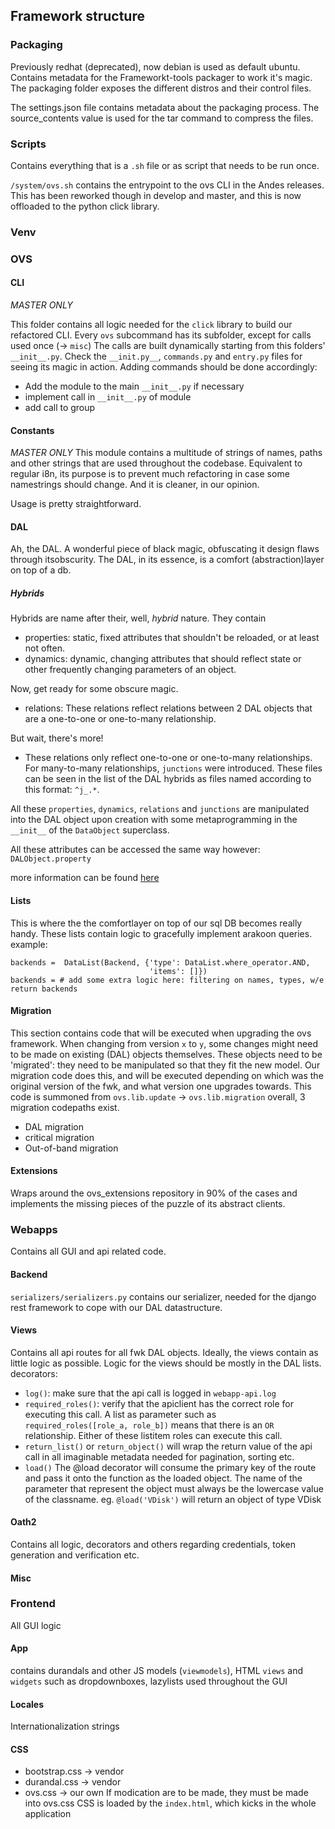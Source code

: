 ## Framework structure

### Packaging
Previously redhat (deprecated), now debian is used as default ubuntu.
Contains metadata for the Frameworkt-tools packager to work it's magic.
The packaging folder exposes the different distros and their control files.

The settings.json file contains metadata about the packaging process. The source_contents value is used for the tar command to compress the files.
### Scripts
Contains everything that is a `.sh` file or as script that needs to be run once.

`/system/ovs.sh` contains the entrypoint to the ovs CLI in the Andes releases. This has been reworked though in develop and master, and this is now offloaded to the python click library.

### Venv

### OVS
#### CLI 
_MASTER ONLY_

This folder contains all logic needed for the `click` library to build our refactored CLI.
Every `ovs` subcommand has its subfolder, except for calls used once (-> `misc`)
The calls are built dynamically starting from this folders' `__init__.py`. Check the `__init.py__`, `commands.py` and `entry.py` files for seeing its magic in action.
Adding commands should be done accordingly: 
- Add the module to the main `__init__.py` if necessary
- implement call in `__init__.py` of module
- add call to group

#### Constants
_MASTER ONLY_
This module contains a multitude of strings of names, paths and other strings that are used throughout the codebase. Equivalent to regular i8n, its purpose is to prevent much refactoring in case some namestrings should change. And it is cleaner, in our opinion.

Usage is pretty straightforward.


#### DAL

Ah, the DAL. A wonderful piece of black magic, obfuscating it design flaws through itsobscurity.
The DAL, in its essence, is a comfort (abstraction)layer on top of a db. 
##### Hybrids
Hybrids are name after their, well, _hybrid_ nature.
They contain 
- properties: static, fixed attributes that shouldn't be reloaded, or at least not often.
- dynamics: dynamic, changing attributes that should reflect state or other frequently changing parameters of an object. 

Now, get ready for some obscure magic.
- relations: These relations reflect relations between 2 DAL objects that are a one-to-one or one-to-many relationship.

But wait, there's more!

- These relations only reflect one-to-one or one-to-many relationships. For many-to-many relationships, `junctions` were introduced. These files can be seen in the list of 
the DAL hybrids as files named according to this format: `^j_.*`. 

All these `properties`, `dynamics`, `relations` and `junctions` are manipulated into the DAL object upon creation with some metaprogramming in the `__init__` of the `DataObject` superclass.

All these attributes can be accessed the same way however: 
`DALObject.property` 

more information can be found [here](https://github.com/openvstorage/framework/blob/develop/docs/dal.md)

#### Lists
This is where the the comfortlayer on top of our sql DB becomes really handy. These
 lists contain logic to  gracefully implement arakoon queries.
example:
```
backends =  DataList(Backend, {'type': DataList.where_operator.AND,
                               'items': []})
backends = # add some extra logic here: filtering on names, types, w/e
return backends
```

#### Migration
This section contains code that will be executed when upgrading the ovs framework. When changing from version `x` to `y`, some changes might need to be made on existing (DAL) objects themselves. These objects need to be 'migrated': they need to be manipulated so that they fit the new model. 
Our migration code does this, and will be executed depending on which was the original version of the fwk, and what version one upgrades towards.
This code is summoned from `ovs.lib.update` -> `ovs.lib.migration`
overall, 3 migration codepaths exist.
- DAL migration
- critical migration
- Out-of-band migration

#### Extensions
Wraps around the ovs_extensions repository in 90% of the cases and implements the missing pieces of the puzzle of its abstract clients.
### Webapps
Contains all GUI and api related code.


#### Backend
`serializers/serializers.py` contains our serializer, needed for the django rest framework to cope with our DAL datastructure. 

#### Views
Contains all api routes for all fwk DAL objects. Ideally, the views contain as little logic as possible. Logic for the views should be mostly in the DAL lists.
decorators:
 - `log()`: make sure that the api call is logged in `webapp-api.log`
 - `required_roles()`: verify that the apiclient has the correct role for executing this call.
          A list as parameter such as ` required_roles([role_a, role_b])` means that there is an `OR` relationship. Either of these listitem roles can execute this call.
 - `return_list()` or `return_object()` will wrap the return value of the api call in all imaginable metadata needed for pagination, sorting etc.
 - `load()` The @load decorator will consume the primary key of the route and pass it onto the function as the loaded object. The name of the parameter that represent the object must always be the lowercase value of the classname.
          eg. `@load('VDisk')` will return an object of type VDisk
          
#### Oath2 
Contains all logic, decorators and others regarding credentials, token generation and verification etc.

#### Misc


### Frontend
All GUI logic
#### App
contains durandals and other JS models (`viewmodels`), HTML `views` and `widgets` such as dropdownboxes, lazylists used throughout the GUI
#### Locales
Internationalization strings 
#### CSS
- bootstrap.css -> vendor
- durandal.css -> vendor
- ovs.css -> our own
If modication are to be made, they must be made into ovs.css
CSS is loaded by the `index.html`, which kicks in the whole application
